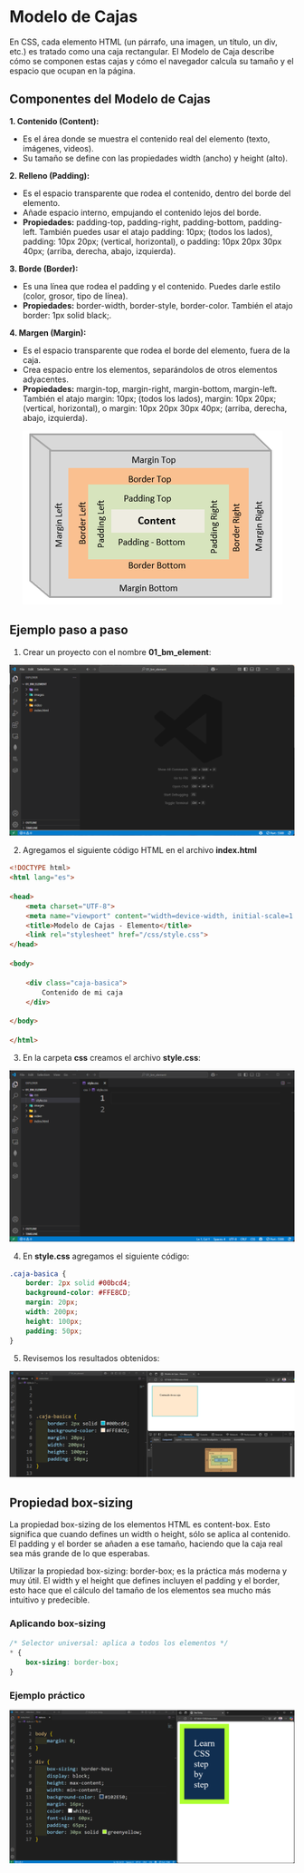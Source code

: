 # Modelo de Cajas

En CSS, cada elemento HTML (un párrafo, una imagen, un título, un div, etc.) es tratado como una caja rectangular. El Modelo de Caja describe cómo se componen estas cajas y cómo el navegador calcula su tamaño y el espacio que ocupan en la página.

## Componentes del Modelo de Cajas

**1. Contenido (Content):**
   - Es el área donde se muestra el contenido real del elemento (texto, imágenes, videos).  
   - Su tamaño se define con las propiedades width (ancho) y height (alto).  

**2. Relleno (Padding):**  
   - Es el espacio transparente que rodea el contenido, dentro del borde del elemento.  
   - Añade espacio interno, empujando el contenido lejos del borde.  
   - **Propiedades:** padding-top, padding-right, padding-bottom, padding-left. También puedes usar el atajo padding: 10px; (todos los lados), padding: 10px 20px; (vertical, horizontal), o padding: 10px 20px 30px 40px; (arriba, derecha, abajo, izquierda).

**3. Borde (Border):**  
   - Es una línea que rodea el padding y el contenido. Puedes darle estilo (color, grosor, tipo de línea).  
   - **Propiedades:** border-width, border-style, border-color. También el atajo border: 1px solid black;.

**4. Margen (Margin):**  
   - Es el espacio transparente que rodea el borde del elemento, fuera de la caja.  
   - Crea espacio entre los elementos, separándolos de otros elementos adyacentes.  
   - **Propiedades:** margin-top, margin-right, margin-bottom, margin-left. También el atajo margin: 10px; (todos los lados), margin: 10px 20px; (vertical, horizontal), o margin: 10px 20px 30px 40px; (arriba, derecha, abajo, izquierda).
   
<div align="center">  

![model-box](../06_session/resources/image/css-box-model.png)  

</div>

## Ejemplo paso a paso

1. Crear un proyecto con el nombre **01_bm_element**:  

<div align="center">  

![model-box-demo1](../06_session/resources/image/structure-project-bm.png)  

</div>

2. Agregamos el siguiente código HTML en el archivo **index.html**

```html
<!DOCTYPE html>
<html lang="es">

<head>
    <meta charset="UTF-8">
    <meta name="viewport" content="width=device-width, initial-scale=1.0">
    <title>Modelo de Cajas - Elemento</title>
    <link rel="stylesheet" href="/css/style.css">
</head>

<body>

    <div class="caja-basica">
        Contenido de mi caja
    </div>

</body>

</html>
```

3. En la carpeta **css** creamos el archivo **style.css**:

<div align="center">  

![model-box-style](/06_session/resources/image/structure-project-bm-style.png)  

</div>

4. En **style.css** agregamos el siguiente código:  

```css
.caja-basica {
    border: 2px solid #00bcd4;
    background-color: #FFE8CD;
    margin: 20px;
    width: 200px;
    height: 100px;
    padding: 50px;
}
```

5. Revisemos los resultados obtenidos:

<div align="center">  

![model-box-style-result](/06_session/resources/image/result-box-model.png)  

</div>

## Propiedad box-sizing

La propiedad box-sizing de los elementos HTML es content-box. Esto significa que cuando defines un width o height, sólo se aplica al contenido. El padding y el border se añaden a ese tamaño, haciendo que la caja real sea más grande de lo que esperabas.

Utilizar la propiedad box-sizing: border-box; es la práctica más moderna y muy útil. El width y el height que defines incluyen el padding y el border, esto hace que el cálculo del tamaño de los elementos sea mucho más intuitivo y predecible.

### Aplicando box-sizing

```css
/* Selector universal: aplica a todos los elementos */
* { 
    box-sizing: border-box;
}
```

### Ejemplo práctico

<div align="center">  

![box-sizing](/06_session/resources/image/box-sizing.png)  

</div>